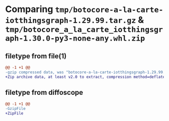 # Comparing `tmp/botocore-a-la-carte-iotthingsgraph-1.29.99.tar.gz` & `tmp/botocore_a_la_carte_iotthingsgraph-1.30.0-py3-none-any.whl.zip`

## filetype from file(1)

```diff
@@ -1 +1 @@
-gzip compressed data, was "botocore-a-la-carte-iotthingsgraph-1.29.99.tar", last modified: Sat Mar 25 01:22:44 2023, max compression
+Zip archive data, at least v2.0 to extract, compression method=deflate
```

## filetype from diffoscope

```diff
@@ -1 +1 @@
-GzipFile
+ZipFile
```

